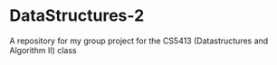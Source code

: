 # DataStructures-2

A repository for my group project for the CS5413 (Datastructures and Algorithm II) class
